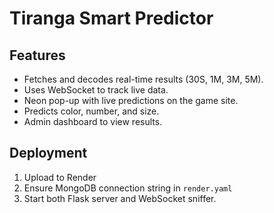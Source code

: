 # Tiranga Smart Predictor

## Features
- Fetches and decodes real-time results (30S, 1M, 3M, 5M).
- Uses WebSocket to track live data.
- Neon pop-up with live predictions on the game site.
- Predicts color, number, and size.
- Admin dashboard to view results.

## Deployment
1. Upload to Render
2. Ensure MongoDB connection string in `render.yaml`
3. Start both Flask server and WebSocket sniffer.
